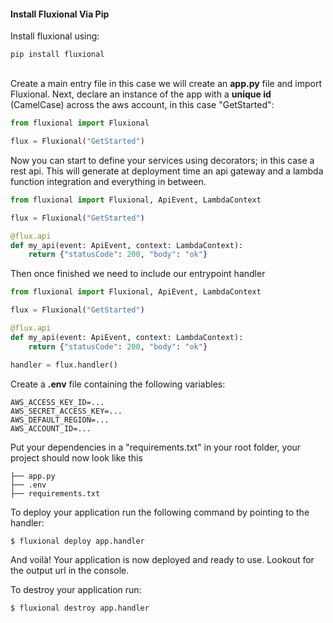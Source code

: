 #### Install Fluxional Via Pip

<div class="bash-code">
Install fluxional using:

```
pip install fluxional
```

</div>

<br>
Create a main entry file in this case we will create an <b>app.py</b> file and import
Fluxional. Next, declare an instance of the app with a <b>unique id</b> (CamelCase) across the aws account, in this case "GetStarted":

```python title="app.py"
from fluxional import Fluxional

flux = Fluxional("GetStarted")
```

Now you can start to define your services using decorators; in this case a rest api. This will generate at deployment time
an api gateway and a lambda function integration and everything in between.

```python title="app.py"
from fluxional import Fluxional, ApiEvent, LambdaContext

flux = Fluxional("GetStarted")

@flux.api
def my_api(event: ApiEvent, context: LambdaContext):
    return {"statusCode": 200, "body": "ok"}
```

Then once finished we need to include our entrypoint handler

```python title="app.py"
from fluxional import Fluxional, ApiEvent, LambdaContext

flux = Fluxional("GetStarted")

@flux.api
def my_api(event: ApiEvent, context: LambdaContext):
    return {"statusCode": 200, "body": "ok"}

handler = flux.handler()
```

Create a <b>.env</b> file containing the following variables:

    AWS_ACCESS_KEY_ID=...
    AWS_SECRET_ACCESS_KEY=...
    AWS_DEFAULT_REGION=...
    AWS_ACCOUNT_ID=...

Put your dependencies in a "requirements.txt" in your root folder, your project should now look like this<br>

    ├── app.py
    ├── .env
    ├── requirements.txt

To deploy your application run the following command by pointing to the handler:

<div class="bash-code">

```bash
$ fluxional deploy app.handler
```

</div>

And voilà! Your application is now deployed and ready to use. Lookout for the output url in the console.

To destroy your application run:

<div class="bash-code">

```bash
$ fluxional destroy app.handler
```

</div>
